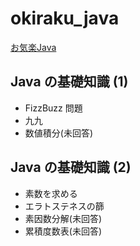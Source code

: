 # okiraku_java

[お気楽Java](http://www.nct9.ne.jp/m_hiroi/java/#begin)


## Java の基礎知識 (1)
- FizzBuzz 問題
- 九九
- 数値積分(未回答)

## Java の基礎知識 (2)
- 素数を求める
- エラトステネスの篩
- 素因数分解(未回答)
- 累積度数表(未回答)
